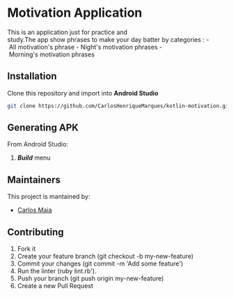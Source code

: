 # Motivation Application

This is an application just for practice and study.The app show phrases to make your day batter by categories :
- All motivation's phrase
- Night's motivation phrases
- Morning's motivation phrases

## Installation
Clone this repository and import into **Android Studio**
```bash
git clone https://github.com/CarlosHenriqueMarques/kotlin-motivation.git
```

## Generating APK
From Android Studio:
1. ***Build*** menu

## Maintainers
This project is mantained by:
* [Carlos Maia](https://github.com/CarlosHenriqueMarques)


## Contributing

1. Fork it
2. Create your feature branch (git checkout -b my-new-feature)
3. Commit your changes (git commit -m 'Add some feature')
4. Run the linter (ruby lint.rb').
5. Push your branch (git push origin my-new-feature)
6. Create a new Pull Request